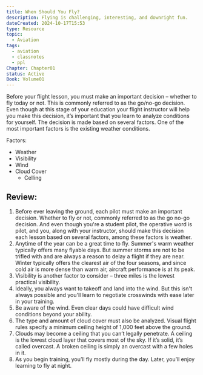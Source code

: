 ```yaml
---
title: When Should You Fly?
description: Flying is challenging, interesting, and downright fun.
dateCreated: 2024-10-17T15:53
type: Resource
topic:
  - Aviation
tags:
  - aviation
  - classnotes
  - ppl
Chapter: Chapter01
status: Active
Book: Volume01
---
```

Before your flight lesson, you must make an important decision – whether to fly today or not. This is commonly referred to as the go/no-go decision. Even though at this stage of your education your flight instructor will help you make this decision, it’s important that you learn to analyze conditions for yourself. The decision is made based on several factors. One of the most important factors is the existing weather conditions.


Factors: 
- Weather
- Visibility
- Wind
- Cloud Cover
	- Celling 
## Review:

1. Before ever leaving the ground, each pilot must make an important decision. Whether to fly or not, commonly referred to as the go no-go decision. And even though you're a student pilot, the operative word is pilot, and you, along with your instructor, should make this decision each lesson based on several factors, among these factors is weather.
2. Anytime of the year can be a great time to fly. Summer's warm weather typically offers many flyable days. But summer storms are not to be trifled with and are always a reason to delay a flight if they are near. Winter typically offers the clearest air of the four seasons, and since cold air is more dense than warm air, aircraft performance is at its peak.
3. Visibility is another factor to consider – three miles is the lowest practical visibility.
4. Ideally, you always want to takeoff and land into the wind. But this isn't always possible and you'll learn to negotiate crosswinds with ease later in your training.
5. Be aware of the wind. Even clear days could have difficult wind conditions beyond your ability.
6. The type and amount of cloud cover must also be analyzed. Visual flight rules specify a minimum ceiling height of 1,000 feet above the ground.
7. Clouds may become a ceiling that you can’t legally penetrate. A ceiling is the lowest cloud layer that covers most of the sky. If it’s solid, it’s called overcast. A broken ceiling is simply an overcast with a few holes in it.
8. As you begin training, you’ll fly mostly during the day. Later, you’ll enjoy learning to fly at night.